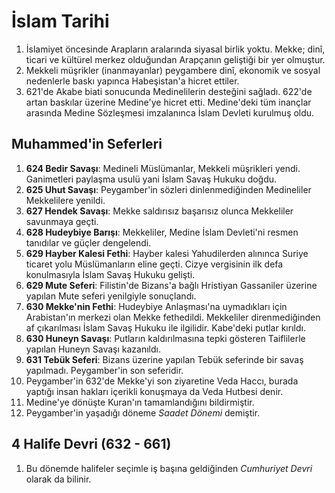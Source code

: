 # İslam Tarihi
1. İslamiyet öncesinde Arapların aralarında siyasal birlik yoktu. Mekke; dinî, ticari ve kültürel merkez olduğundan Arapçanın geliştiği bir yer olmuştur.
2. Mekkeli müşrikler (inanmayanlar) peygambere dinî, ekonomik ve sosyal nedenlerle baskı yapınca Habeşistan'a hicret ettiler.
3. 621'de Akabe biati sonucunda Medinelilerin desteğini sağladı. 622'de artan baskılar üzerine Medine'ye hicret etti. Medine'deki tüm inançlar arasında Medine Sözleşmesi imzalanınca İslam Devleti kurulmuş oldu.

## Muhammed'in Seferleri
1. **624 Bedir Savaşı**: Medineli Müslümanlar, Mekkeli müşrikleri yendi. Ganimetleri paylaşma usulü yani İslam Savaş Hukuku doğdu.
2. **625 Uhut Savaşı**: Peygamber'in sözleri dinlenmediğinden Medineliler Mekkelilere yenildi.
3. **627 Hendek Savaşı**: Mekke saldırısız başarısız olunca Mekkeliler savunmaya geçti.
4. **628 Hudeybiye Barışı**: Mekkeliler, Medine İslam Devleti'ni resmen tanıdılar ve güçler dengelendi.
5. **629 Hayber Kalesi Fethi**: Hayber kalesi Yahudilerden alınınca Suriye ticaret yolu Müslümanların eline geçti. Cizye vergisinin ilk defa konulmasıyla İslam Savaş Hukuku gelişti.
6. **629 Mute Seferi**: Filistin'de Bizans'a bağlı Hristiyan Gassaniler üzerine yapılan Mute seferi yenilgiyle sonuçlandı.
7. **630 Mekke'nin Fethi**: Hudeybiye Anlaşması'na uymadıkları için Arabistan'ın merkezi olan Mekke fethedildi. Mekkeliler direnmediğinden af çıkarılması İslam Savaş Hukuku ile ilgilidir. Kabe'deki putlar kırıldı.
8. **630 Huneyn Savaşı**: Putların kaldırılmasına tepki gösteren Taiflilerle yapılan Huneyn Savaşı kazanıldı.
9. **631 Tebük Seferi**: Bizans üzerine yapılan Tebük seferinde bir savaş yapılmadı. Peygamber'in son seferidir.
10. Peygamber'in 632'de Mekke'yi son ziyaretine Veda Haccı, burada yaptığı insan hakları içerikli konuşmaya da Veda Hutbesi denir.
11. Medine'ye dönüşte Kuran'ın tamamlandığını bildirmiştir.
12. Peygamber'in yaşadığı döneme *Saadet Dönemi* demiştir.

## 4 Halife Devri (632 - 661)
1. Bu dönemde halifeler seçimle iş başına geldiğinden *Cumhuriyet Devri* olarak da bilinir.
